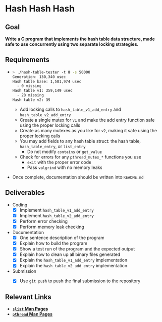 # Hash Hash Hash



## Goal

**Write a C program that implements the hash table data structure, made safe to use concurrently using two separate locking strategies.**



## Requirements

- ```bash
  > ./hash-table-tester -t 8 -s 50000
  Generation: 130,340 usec
  Hash table base: 1,581,974 usec
  	- 0 missing
  Hash table v1: 359,149 usec
  	- 28 missing
  Hash table v2: 39
  ```

  - Add locking calls to `hash_table_v1_add_entry` and `hash_table_v2_add_entry`
  - Create a single mutex for `v1` and make the add entry function safe using the proper locking calls
  - Create as many mutexes as you like for `v2`, making it safe using the proper locking calls
  - You may add fields to any hash table struct: the hash table, `hash_table_entry`, or `list_entry`
    - Do not modify `contains` or `get_value`
  - Check for errors for any `pthread_mutex_*` functions you use
    - `exit` with the proper error code
    - Pass `valgrind` with no memory leaks

- Once complete, documentation should be written into `README.md`




## Deliverables

- Coding
  - [x] Implement `hash_table_v1_add_entry`
  - [x] Implement `hash_table_v2_add_entry`
  - [x] Perform error checking
  - [x] Perform memory leak checking

- Documentation
  - [x] One sentence description of the program
  - [x] Explain how to build the program
  - [x] Show a test run of the program and the expected output
  - [x] Explain how to clean up all binary files generated
  - [x] Explain the `hash_table_v1_add_entry` implementation
  - [x] Explain the `hash_table_v2_add_entry` implementation

- Submission
  - [x] Use `git push` to push the final submission to the repository



## Relevant Links

- **[`slist` Man Pages](https://man7.org/linux/man-pages/man3/slist.3.html)**
- **[`pthread` Man Pages](https://man7.org/linux/man-pages/man7/pthreads.7.html)**